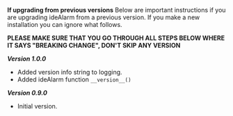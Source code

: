 **If upgrading from previous versions**
Below are important instructions if you are upgrading ideAlarm from a previous version. If you make a new installation you can ignore what follows.

**PLEASE MAKE SURE THAT YOU GO THROUGH ALL STEPS BELOW WHERE IT SAYS "BREAKING CHANGE", DON'T SKIP ANY VERSION**

***Version 1.0.0***
- Added version info string to logging.
- Added ideAlarm function `__version__()`

***Version 0.9.0***
- Initial version.
